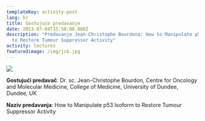 ```yaml
---
templateKey: activity-post
lang: hr
title: Gostujuće predavanje
date: 2013-07-04T15:58:00.000Z
description: "Predavanje Jean-Christophe Bourdona: How to Manipulate p53 Isoform
  to Restore Tumour Suppressor Activity"
activity: lectures
featuredimage: /img/jcb.jpg
---
```

![](/img/jcb.jpg)

**Gostujući predavač**: Dr. sc. Jean-Christophe Bourdon, Centre for Oncology and Molecular Medicine, College of Medicine, University of Dundee, Dundee, UK


**Naziv predavanja**: How to Manipulate p53 Isoform to Restore Tumour Suppressor Activity